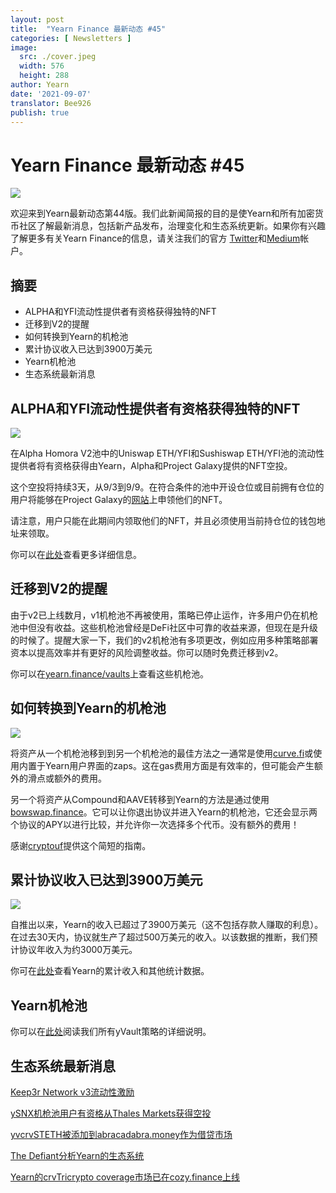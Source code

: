 ```yaml
---
layout: post
title:  "Yearn Finance 最新动态 #45"
categories: [ Newsletters ]
image:
  src: ./cover.jpeg
  width: 576
  height: 288
author: Yearn
date: '2021-09-07'
translator: Bee926
publish: true
---
```


# Yearn Finance 最新动态 #45

![](/_posts/_newsletters/Yearn-Finance-Newsletter-45/cover.jpeg?w=880&h=440)

欢迎来到Yearn最新动态第44版。我们此新闻简报的目的是使Yearn和所有加密货币社区了解最新消息，包括新产品发布，治理变化和生态系统更新。如果你有兴趣了解更多有关Yearn Finance的信息，请关注我们的官方 [Twitter](https://twitter.com/iearnfinance)和[Medium](https://medium.com/iearn)帐户。

## **摘要**

- ALPHA和YFI流动性提供者有资格获得独特的NFT
- 迁移到V2的提醒
- 如何转换到Yearn的机枪池
- 累计协议收入已达到3900万美元
- Yearn机枪池
- 生态系统最新消息

## **ALPHA和YFI流动性提供者有资格获得独特的NFT**

![](/_posts/_newsletters/Yearn-Finance-Newsletter-45/image2.jpg?w=1456&h=1729)

在Alpha Homora V2池中的Uniswap ETH/YFI和Sushiswap ETH/YFI池的流动性提供者将有资格获得由Yearn，Alpha和Project Galaxy提供的NFT空投。

这个空投将持续3天，从9/3到9/9。在符合条件的池中开设仓位或目前拥有仓位的用户将能够在Project Galaxy的[网站](https://galaxy.eco/AlphaFinanceLab/campaign/117)上申领他们的NFT。

请注意，用户只能在此期间内领取他们的NFT，并且必须使用当前持仓位的钱包地址来领取。

你可以在[此处](https://twitter.com/AlphaFinanceLab/status/1433689307152195591)查看更多详细信息。

## **迁移到V2的提醒**

由于v2已上线数月，v1机枪池不再被使用，策略已停止运作，许多用户仍在机枪池中但没有收益。这些机枪池曾经是DeFi社区中可靠的收益来源，但现在是升级的时候了。提醒大家一下，我们的v2机枪池有多项更改，例如应用多种策略部署资本以提高效率并有更好的风险调整收益。你可以随时免费迁移到v2。

你可以在[yearn.finance/vaults](https://yearn.finance/vaults)上查看这些机枪池。

## **如何转换到Yearn的机枪池**

![](/_posts/_newsletters/Yearn-Finance-Newsletter-45/image3.jpg?w=679&h=388)

将资产从一个机枪池移到到另一个机枪池的最佳方法之一通常是使用[curve.fi](https://curve.fi/)或使用内置于Yearn用户界面的zaps。这在gas费用方面是有效率的，但可能会产生额外的滑点或额外的费用。

另一个将资产从Compound和AAVE转移到Yearn的方法是通过使用[bowswap.finance](https://bowswap.finance/)。它可以让你退出协议并进入Yearn的机枪池，它还会显示两个协议的APY以进行比较，并允许你一次选择多个代币。没有额外的费用！

感谢[cryptouf](https://twitter.com/cryptouf)提供这个简短的指南。

## **累计协议收入已达到3900万美元**

![](/_posts/_newsletters/Yearn-Finance-Newsletter-45/image4.jpg?w=1456&h=833)

自推出以来，Yearn的收入已超过了3900万美元（这不包括存款人赚取的利息）。在过去30天内，协议就生产了超过500万美元的收入。以该数据的推断，我们预计协议年收入为约3000万美元。

你可在[此处](https://www.yfistats.com/)查看Yearn的累计收入和其他统计数据。

## **Yearn机枪池**

你可以在[此处](https://medium.com/yearn-state-of-the-vaults/the-vaults-at-yearn-9237905ffed3)阅读我们所有yVault策略的详细说明。

## **生态系统最新消息**

[Keep3r Network v3流动性激励](https://twitter.com/AndreCronjeTech/status/1434125562281332737)

[ySNX机枪池用户有资格从Thales Markets获得空投](https://twitter.com/thalesmarket/status/1434889906657144834)

[yvcrvSTETH被添加到abracadabra.money作为借贷市场](https://twitter.com/MIM_Spell/status/1430975000350281732?s=20)

[The Defiant分析Yearn的生态系统](https://thedefiant.io/yearn-finance-ecosystem-breakdown-pushing-the-boundaries-of-human-coordination/)

[Yearn的crvTricrypto coverage市场已在cozy.finance上线](https://twitter.com/cozyfinance/status/1433602125792038913)